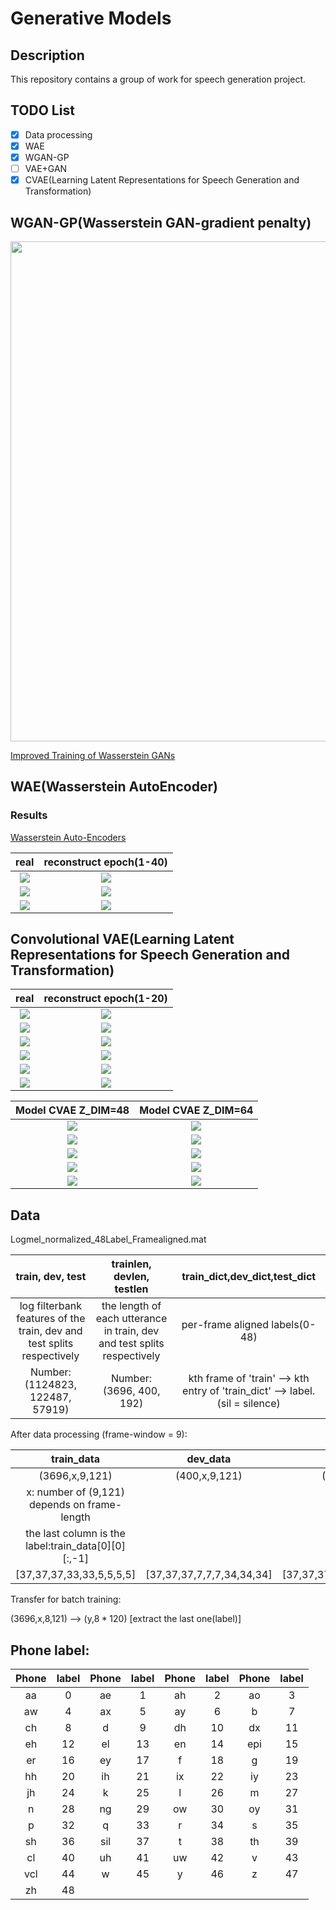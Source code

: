 # Generative Models

## Description

This repository contains a group of work for speech generation project.

## TODO List

- [x] Data processing
- [x] WAE
- [x] WGAN-GP
- [ ] VAE+GAN
- [x] CVAE(Learning Latent Representations for Speech Generation and Transformation)

## WGAN-GP(Wasserstein GAN-gradient penalty)

<img src="https://github.com/edchengg/generative_model_speech/blob/master/figures/wgan.png" width="800">

[Improved Training of Wasserstein GANs](https://arxiv.org/pdf/1704.00028.pdf)

## WAE(Wasserstein AutoEncoder)

### Results

[Wasserstein Auto-Encoders](https://arxiv.org/abs/1711.01558)


real           |  reconstruct epoch(1-40)
:-------------------------:|:-------------------------:
![](https://github.com/edchengg/generative_model_speech/blob/master/figures/wae/wae_real.png)  |  ![](https://github.com/edchengg/generative_model_speech/blob/master/figures/wae/wae.gif)
![](https://github.com/edchengg/generative_model_speech/blob/master/figures/wae/wae_12.png)  |  ![](https://github.com/edchengg/generative_model_speech/blob/master/figures/wae/wae_18.png)
![](https://github.com/edchengg/generative_model_speech/blob/master/figures/wae/wae_31.png)  |  ![](https://github.com/edchengg/generative_model_speech/blob/master/figures/wae/wae_17.png)


## Convolutional VAE(Learning Latent Representations for Speech Generation and Transformation)

real           |  reconstruct epoch(1-20)
:-------------------------:|:-------------------------:
![](https://github.com/edchengg/generative_model_speech/blob/master/figures/vae/vae_11_real.png)  |  ![](https://github.com/edchengg/generative_model_speech/blob/master/figures/vae/vae_11.gif)
![](https://github.com/edchengg/generative_model_speech/blob/master/figures/vae/spect_1.png)  |  ![](https://github.com/edchengg/generative_model_speech/blob/master/figures/vae/spect_11.png)
![](https://github.com/edchengg/generative_model_speech/blob/master/figures/vae/spect_2.png)  |  ![](https://github.com/edchengg/generative_model_speech/blob/master/figures/vae/spect_22.png)
![](https://github.com/edchengg/generative_model_speech/blob/master/figures/vae/spect_3.png)  |  ![](https://github.com/edchengg/generative_model_speech/blob/master/figures/vae/spect_33.png)
![](https://github.com/edchengg/generative_model_speech/blob/master/figures/vae/spect_4.png)  |  ![](https://github.com/edchengg/generative_model_speech/blob/master/figures/vae/spect_44.png)
![](https://github.com/edchengg/generative_model_speech/blob/master/figures/vae/spect_5.png)  |  ![](https://github.com/edchengg/generative_model_speech/blob/master/figures/vae/spect_55.png)

Model CVAE  Z_DIM=48      |  Model CVAE Z_DIM=64
:-------------------------:|:-------------------------:
![](https://github.com/edchengg/generative_model_speech/blob/master/figures/diff_loss/model_11_1.png)  |  ![](https://github.com/edchengg/generative_model_speech/blob/master/figures/diff_loss/model_11_6.png)
![](https://github.com/edchengg/generative_model_speech/blob/master/figures/diff_loss/model_11_2.png)  |  ![](https://github.com/edchengg/generative_model_speech/blob/master/figures/diff_loss/model_11_7.png)
![](https://github.com/edchengg/generative_model_speech/blob/master/figures/diff_loss/model_11_3.png)  |  ![](https://github.com/edchengg/generative_model_speech/blob/master/figures/diff_loss/model_11_8.png)
![](https://github.com/edchengg/generative_model_speech/blob/master/figures/diff_loss/model_11_4.png)  |  ![](https://github.com/edchengg/generative_model_speech/blob/master/figures/diff_loss/model_11_9.png)
![](https://github.com/edchengg/generative_model_speech/blob/master/figures/diff_loss/model_11_5.png)  |  ![](https://github.com/edchengg/generative_model_speech/blob/master/figures/diff_loss/model_11_10.png)
## Data

Logmel_normalized_48Label_Framealigned.mat


|train, dev, test| trainlen, devlen, testlen|train_dict,dev_dict,test_dict|
| :-------------: |:-------------:| :-----:|
| log filterbank features of the train, dev and test splits respectively | the length of each utterance in train, dev and test splits respectively |  per-frame aligned labels(0-48) |
| Number: (1124823, 122487, 57919)| Number: (3696, 400, 192) | kth frame of 'train' --> kth entry of 'train_dict' --> label. (sil = silence)|

After data processing (frame-window = 9):

|train_data| dev_data|test_data|
| :-------------: |:-------------:| :-----:|
|(3696,x,9,121)|(400,x,9,121)|(192,x,9,121)|
|x: number of (9,121) depends on frame-length|
|the last column is the label:train_data[0][0][:,-1]|
|[37,37,37,33,33,5,5,5,5]|[37,37,37,7,7,7,34,34,34]|[37,37,37,43,43,43,21,21,21]|

Transfer for batch training:

(3696,x,8,121) --> (y,$8 * 120$) [extract the last one(label)]

## Phone label:
|Phone|label|Phone|label|Phone|label|Phone|label|
| :--:| :--:| :--:| :--:| :--:| :--:| :--:| :--:|
|aa|0|ae|1|ah|2|ao|3|
|aw|4|ax|5|ay|6|b|7|
|ch|8|d|9|dh|10|dx|11|
|eh|12|el|13|en|14|epi|15|
|er|16|ey|17|f|18|g|19|
|hh|20|ih|21|ix|22|iy|23|
|jh|24|k|25|l|26|m|27|
|n|28|ng|29|ow|30|oy|31|
|p|32|q|33|r|34|s|35|
|sh|36|sil|37|t|38|th|39|
|cl|40|uh|41|uw|42|v|43|
|vcl|44|w|45|y|46|z|47|
|zh|48|







